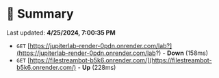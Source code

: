 # 📖 Summary
Last updated: **4/25/2024, 7:00:35 PM**

- `GET` [https://jupiterlab-render-0pdn.onrender.com/lab?](https://jupiterlab-render-0pdn.onrender.com/lab?) - **Down** (158ms)
- `GET` [https://filestreambot-b5k6.onrender.com/](https://filestreambot-b5k6.onrender.com/) - **Up** (228ms)
